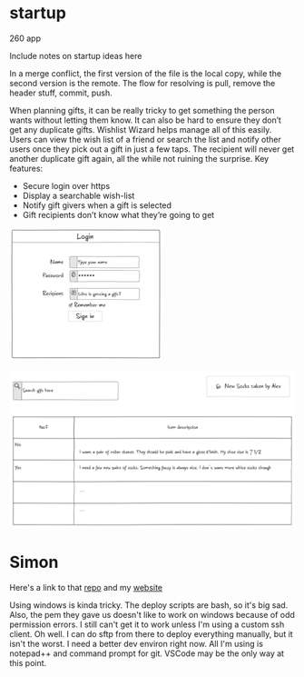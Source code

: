 # startup
260 app

Include notes on startup ideas here

In a merge conflict, the first version of the file is the local copy, while the second version is the remote. The flow for resolving is pull, remove the header stuff, commit, push.


When planning gifts, it can be really tricky to get something the person wants without letting them know. It can also be hard to ensure they don’t get any duplicate gifts. Wishlist Wizard helps manage all of this easily. Users can view the wish list of a friend or search the list and notify other users once they pick out a gift in just a few taps. The recipient will never get another duplicate gift again, all the while not ruining the surprise.
Key features:
-	Secure login over https
-	Display a searchable wish-list
-	Notify gift givers when a gift is selected
-	Gift recipients don’t know what they’re going to get

![login wireframe](images/login.png)

![main page wireframe](images/main.png)

# Simon
Here's a link to that [repo](https://github.com/haltosan/simon) and my [website](https://simon.notawebdev.click/)

Using windows is kinda tricky. The deploy scripts are bash, so it's big sad. Also, the pem they gave us doesn't like to work on windows because of odd permission errors. I still can't get it to work unless I'm using a custom ssh client. Oh well. I can do sftp from there to deploy everything manually, but it isn't the worst. I need a better dev environ right now. All I'm using is notepad++ and command prompt for git. VSCode may be the only way at this point.
